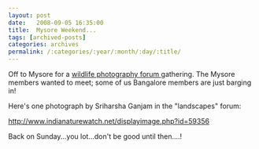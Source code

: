 ```yaml
---
layout: post
date:	2008-09-05 16:35:00
title:  Mysore Weekend...
tags: [archived-posts]
categories: archives
permalink: /:categories/:year/:month/:day/:title/
---
```

Off to Mysore for a <a href="http://www.indianaturewatch.net"> wildlife photography forum </a> gathering. The Mysore members wanted to meet; some of us Bangalore members are just barging in!

Here's one photograph by Sriharsha Ganjam in the "landscapes" forum:

http://www.indianaturewatch.net/displayimage.php?id=59356

Back on Sunday...you lot...don't be good until then....!
